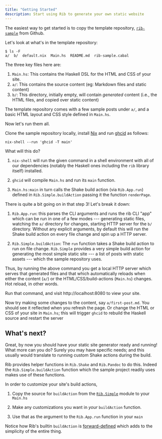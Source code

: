 ```yaml
---
title: "Getting Started"
description: Start using Rib to generate your own static website
---
```


The easiest way to get started is to copy the template repository,
[`rib-sample`](https://github.com/srid/rib-sample) from Github. 

Let's look at what's in the template repository:

```shell
$ ls -F
a/  b/  default.nix  Main.hs  README.md  rib-sample.cabal
```

The three key files here are:

1. `Main.hs`: This contains the Haskell DSL for the HTML and CSS of your site.
1. `a/`: This contains the source content (eg: Markdown files and static
   content)
1. `b/`: This directory, initially empty, will contain _generated_ content
   (i.e., the HTML files, and copied over static content)
   
The template repository comes with a few sample posts under `a/`, and a basic
HTML layout and CSS style defined in `Main.hs`. 

Now let's run them all. 

Clone the sample repository locally, install [Nix](https://nixos.org/nix/) and
run [ghcid](https://github.com/ndmitchell/ghcid) as follows:

```shell
nix-shell --run 'ghcid -T main'
```

What will this do?

1. `nix-shell` will run the given command in a shell environment with all of our
dependencies (notably the Haskell ones including the `rib` library itself)
installed. 

1. `ghcid` will compile `Main.hs` and run its `main` function.

1. `Main.hs:main` in turn calls the Shake build action (via `Rib.App.run`)
   defined in `Rib.Simple.buildAction` passing it the function `renderPage`.

There is quite a bit going on in that step 3! Let's break it down:

1. `Rib.App.run`: this parses the CLI arguments and runs the rib CLI "app" which
   can be run in one of a few modes --- generating static files, watching the `a/`
   directory for changes, starting HTTP server for the `b/` directory. Without
   any explicit arguments, by default this will run the Shake build action on
   every file change and spin up a HTTP server.
   
1. `Rib.Simple.buildAction`: The `run` function takes a Shake build action to
   run on file change. `Rib.Simple` provides a very simple build action for
   generating the most simple static site --- a list of posts with static assets
   --- which the sample repository uses.
   
Thus, by running the above command you get a local HTTP server which serves that
generated files and that which automatically reloads when either the content
(`a/`) or the HTML/CSS/build-actions (`Main.hs`) changes. Hot reload, in other words.

Run that command, and visit http://localhost:8080 to view your site.

Now try making some changes to the content, say `a/first-post.md`. You should
see it reflected when you refresh the page. Or change the HTML or CSS of your
site in `Main.hs`; this will trigger `ghcid` to rebuild the Haskell source and
restart the server

## What's next?

Great, by now you should have your static site generator ready and running! What
more can you do? Surely you may have specific needs; and this usually would
translate to running custom Shake actions during the build. 

Rib provides helper functions in `Rib.Shake` and `Rib.Pandoc` to do this. Indeed
the `Rib.Simple.buildAction` function which the sample project readily uses
makes use of these functions. 

In order to customize your site's build actions,

1. Copy the source for `buildAction` from the
[`Rib.Simple`](https://github.com/srid/rib/blob/master/src/Rib/Simple.hs) module
to your `Main.hs`

1. Make any customizations you want in *your* `buildAction` function.

1. Use that as the argument to the `Rib.App.run` function in your `main`

Notice how Rib's builtin `buildAction` is 
[forward-defined](http://hackage.haskell.org/package/shake-0.18.3/docs/Development-Shake-Forward.html)
which adds to the simplicity of the entire thing.
